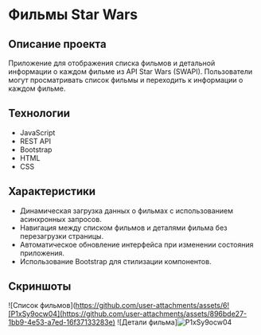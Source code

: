# Фильмы Star Wars

## Описание проекта
Приложение для отображения списка фильмов и детальной информации о каждом фильме из API Star Wars (SWAPI). Пользователи могут просматривать список фильмы и переходить к информации о каждом фильме.

## Технологии
- JavaScript
- REST API
- Bootstrap
- HTML
- CSS

## Характеристики
- Динамическая загрузка данных о фильмах с использованием асинхронных запросов.
- Навигация между списком фильмов и деталями фильма без перезагрузки страницы.
- Автоматическое обновление интерфейса при изменении состояния приложения.
- Использование Bootstrap для стилизации компонентов.

## Скриншоты
![Список фильмов](https://github.com/user-attachments/assets/6![P1xSy9ocw04](https://github.com/user-attachments/assets/896bde27-1bb9-4e53-a7ed-16f37133283e)
![Детали фильма]![P1xSy9ocw04](https://github.com/user-attachments/assets/e125dc74-7ae8-4f16-9003-b6994c3b8727)

